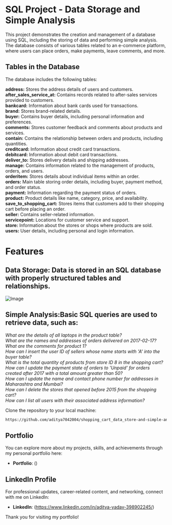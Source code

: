 # SQL Project - Data Storage and Simple Analysis

This project demonstrates the creation and management of a database using SQL, including the storing of data and performing simple analysis. The database consists of various tables related to an e-commerce platform, where users can place orders, make payments, leave comments, and more.


## Tables in the Database
The database includes the following tables:

**address:** Stores the address details of users and customers.  
**after_sales_service_at:** Contains records related to after-sales services provided to customers.  
**bankcard:** Information about bank cards used for transactions.  
**brand:** Stores brand-related details.  
**buyer:** Contains buyer details, including personal information and preferences.  
**comments:** Stores customer feedback and comments about products and services.  
**contain:** Contains the relationship between orders and products, including quantities.  
**creditcard:** Information about credit card transactions.  
**debitcard:** Information about debit card transactions.  
**deliver_to:** Stores delivery details and shipping addresses.  
**manage:** Contains information related to the management of products, orders, and users.  
**orderitem:** Stores details about individual items within an order.  
**orders:** Main table storing order details, including buyer, payment method, and order status.  
**payment:** Information regarding the payment status of orders.  
**product:** Product details like name, category, price, and availability.  
**save_to_shopping_cart:** Stores items that customers add to their shopping cart before placing an order.  
**seller:** Contains seller-related information.  
**servicepoint:** Locations for customer service and support.  
**store:** Information about the stores or shops where products are sold.  
**users:** User details, including personal and login information.  


# Features 
## Data Storage: Data is stored in an SQL database with properly structured tables and relationships.  

![Image](https://github.com/user-attachments/assets/f9c31be2-aaa8-4def-9a20-807eda8c42ed)

## Simple Analysis:Basic SQL queries are used to retrieve data, such as:
*What are the details of all laptops in the product table?*  
*What are the names and addresses of orders delivered on 2017-02-17?*  
*What are the comments for product 1?*  
*How can I insert the user ID of sellers whose name starts with 'A' into the buyer table?*  
*What is the total quantity of products from store ID 8 in the shopping cart?*  
*How can I update the payment state of orders to 'Unpaid' for orders created after 2017 with a total amount greater than 50?*  
*How can I update the name and contact phone number for addresses in Maharashtra and Mumbai?*  
*How can I delete the stores that opened before 2015 from the shopping cart?*  
*How can I list all users with their associated address information?*  


Clone the repository to your local machine:

   ```bash
   https://github.com/aditya7042004/shopping_cart_data_store-and-simple-analysis

```

## Portfolio

You can explore more about my projects, skills, and achievements through my personal portfolio here:

- **Portfolio**: ()

## LinkedIn Profile

For professional updates, career-related content, and networking, connect with me on LinkedIn:

- **LinkedIn**: (https://www.linkedin.com/in/aditya-yadav-398902245/)

Thank you for visiting my portfolio!
